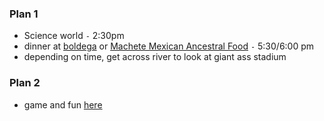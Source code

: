 ### Plan 1
- Science world `-` 2:30pm
- dinner at [boldega](https://www.bodegaonmain.ca/menu/) or [Machete Mexican Ancestral Food](https://www.ubereats.com/ca/store/machete-mexican-and-healthy-food/UUJtu66BROmh1ABK5cGBPQ?srsltid=AfmBOoqM8LJFWQJFypOZNGa_QicwQmoBoTnKXsZHGY4KX_a6wQzPJ2_w) `-` 5:30/6:00 pm
- depending on time, get across river to look at giant ass stadium

### Plan 2
- game and fun [here](https://www.therecroom.com/granville/games)